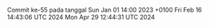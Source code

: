Commit ke-55 pada tanggal Sun Jan 01 14:00 2023 +0100
Fri Feb 16 14:43:06 UTC 2024
Mon Apr 29 12:44:31 UTC 2024
